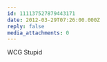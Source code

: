 ```yaml
---
id: 111137527879443171
date: 2012-03-29T07:26:00.000Z
reply: false
media_attachments: 0
---
```


WCG Stupid ​​​​

